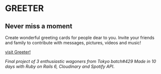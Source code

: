 # GREETER
## Never miss a moment

Create wonderful greeting cards for people dear to you. 
Invite your friends and family to contribute with messages, pictures, videos and music! 

[visit Greeter!](https://www.greeter.world/)

*Final project of 3 enthusiastic wagoners from Tokyo batch#429*
*Made in 10 days with Ruby on Rails 6, Cloudinary and Spotify API*.
